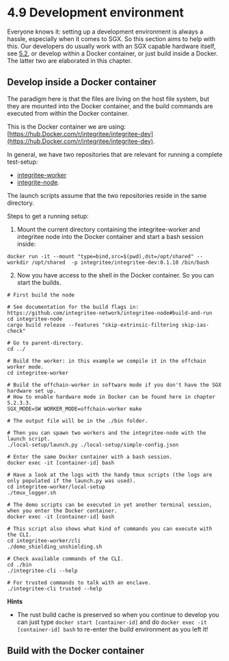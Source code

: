 # 4.9 Development environment
Everyone knows it: setting up a development environment is always a hassle, especially when it comes to SGX. So this 
section aims to help with this. Our developers do usually work with an SGX capable hardware itself, see
[5.2](../5-nodes-and-infrastructure/5.2-how-to-set-up-and-run-a-sidechain-or-tocw-node), or develop within a Docker 
container, or just build inside a Docker. The latter two are elaborated in this chapter.

## Develop inside a Docker container
The paradigm here is that the files are living on the host file system, but they are mounted into the Docker container,
and the build commands are executed from within the Docker container.

This is the Docker container we are using: [https://hub.Docker.com/r/integritee/integritee-dev](https://hub.Docker.com/r/integritee/integritee-dev).

In general, we have two repositories that are relevant for running a complete test-setup:
- [integritee-worker](https://github.com/integritee-network/worker)
- [integrite-node](https://github.com/integritee-network/integritee-node).

The launch scripts assume that the two repositories reside in the same directory.

Steps to get a running setup:

1. Mount the current directory containing the integritee-worker and integritee node into the Docker container and start a bash session inside: 
```
docker run -it --mount "type=bind,src=$(pwd),dst=/opt/shared" --workdir /opt/shared  -p integritee/integritee-dev:0.1.10 /bin/bash
```
2. Now you have access to the shell in the Docker container. So you can start the builds.
```shell
# First build the node

# See documentation for the build flags in: https://github.com/integritee-network/integritee-node#build-and-run
cd integritee-node
cargo build release --features "skip-extrinsic-filtering skip-ias-check"

# Go to parent-directory.
cd ../

# Build the worker: in this example we compile it in the offchain worker mode.
cd integritee-worker

# Build the offchain-worker in software mode if you don't have the SGX hardware set up.
# How to enable hardware mode in Docker can be found here in chapter 5.2.3.3.
SGX_MODE=SW WORKER_MODE=offchain-worker make

# The output file will be in the ./bin folder.

# Then you can spawn two workers and the integritee-node with the launch script.
./local-setup/launch.py ./local-setup/simple-config.json

# Enter the same Docker container with a bash session.
docker exec -it [container-id] bash
 
# Have a look at the logs with the handy tmux scripts (the logs are only populated if the launch.py was used).
cd integritee-worker/local-setup
./tmux_logger.sh
 
# The demo scripts can be executed in yet another terminal session, when you enter the Docker container.
docker exec -it [container-id] bash

# This script also shows what kind of commands you can execute with the CLI.
cd integritee-worker/cli
./demo_shielding_unshielding.sh

# Check available commands of the CLI.
cd ./bin
./integritee-cli --help

# For trusted commands to talk with an enclave.
./integritee-cli trusted --help

```

**Hints**
* The rust build cache is preserved so when you continue to develop you can just type `docker start [container-id]` and 
do `docker exec -it [container-id] bash` to re-enter the build environment as you left it!

## Build with the Docker container
